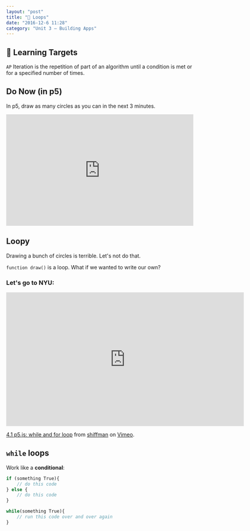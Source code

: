 ```yaml
---
layout: "post"
title: "🔁 Loops"
date: "2016-12-6 11:28"
category: "Unit 3 – Building Apps"
---
```


## 🎯 Learning Targets
`AP` Iteration is the repetition of part of an algorithm until a condition is met or for a specified number of times.

## Do Now (in p5)
In p5, draw as many circles as you can in the next 3 minutes.

<iframe src="http://alpha.editor.p5js.org/embed/ByWSpbQQe" width = "100%" height = "300px;" style="border:none;"></iframe>

## Loopy
Drawing a bunch of circles is terrible. Let's not do that.

<script type="text/p5" data-autoplay data-preview-width="300" data-preview-height="">
function setup() {
  createCanvas(windowWidth, windowHeight);
}

function draw() {
  x = 50;
  while(x<windowWidth){
    ellipse(x,50,50,50);
    x = x + 50;
  }
}
</script>

`function draw()` is a loop. What if we wanted to write our own?

### Let's go to NYU:

<iframe src="https://player.vimeo.com/video/139013336" width="640" height="360" frameborder="0" webkitallowfullscreen mozallowfullscreen allowfullscreen></iframe>
<p><a href="https://vimeo.com/139013336">4.1 p5.js: while and for loop</a> from <a href="https://vimeo.com/shiffman">shiffman</a> on <a href="https://vimeo.com">Vimeo</a>.</p>

## `while` loops

Work like a **conditional**:

```javascript
if (something True){
    // do this code
} else {
    // do this code
}
```

```js
while(something True){
    // run this code over and over again
}
```
